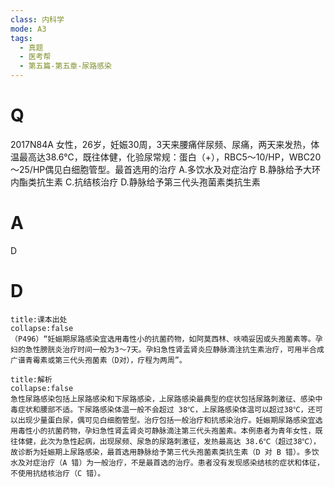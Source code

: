 ```yaml
---
class: 内科学
mode: A3
tags:
  - 真题
  - 医考帮
  - 第五篇-第五章-尿路感染
---
```


# Q
2017N84A 女性，26岁，妊娠30周，3天来腰痛伴尿频、尿痛，两天来发热，体温最高达38.6℃，既往体健，化验尿常规：蛋白（+），RBC5～10/HP，WBC20～25/HP偶见白细胞管型。最首选用的治疗
A.多饮水及对症治疗
B.静脉给予大环内酯类抗生素
C.抗结核治疗
D.静脉给予第三代头孢菌素类抗生素

# A
D
# D
```ad-note
title:课本出处
collapse:false
（P496）“妊娠期尿路感染宜选用毒性小的抗菌药物，如阿莫西林、呋喃妥因或头孢菌素等。孕妇的急性膀胱炎治疗时间一般为3～7天。孕妇急性肾盂肾炎应静脉滴注抗生素治疗，可用半合成广谱青霉素或第三代头孢菌素（D对），疗程为两周”。
```

```ad-summary
title:解析
collapse:false
急性尿路感染包括上尿路感染和下尿路感染，上尿路感染最典型的症状包括尿路刺激征、感染中毒症状和腰部不适。下尿路感染体温一般不会超过 38℃，上尿路感染体温可以超过38℃，还可以出现少量蛋白尿，偶可见白细胞管型。治疗包括一般治疗和抗感染治疗。妊娠期尿路感染宜选用毒性小的抗菌药物，孕妇急性肾盂肾炎可静脉滴注第三代头孢菌素。本例患者为青年女性，既往体健，此次为急性起病，出现尿频、尿急的尿路刺激征，发热最高达 38.6℃（超过38℃），故诊断为妊娠期上尿路感染，最首选用静脉给予第三代头孢菌素类抗生素（D 对 B 错）。多饮水及对症治疗（A 错）为一般治疗，不是最首选的治疗。患者没有发现感染结核的症状和体征，不使用抗结核治疗（C 错）。
```

